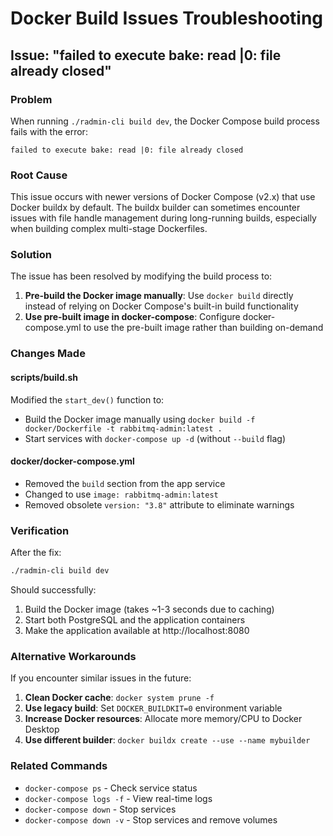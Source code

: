 # Docker Build Issues Troubleshooting

## Issue: "failed to execute bake: read |0: file already closed"

### Problem
When running `./radmin-cli build dev`, the Docker Compose build process fails with the error:
```
failed to execute bake: read |0: file already closed
```

### Root Cause
This issue occurs with newer versions of Docker Compose (v2.x) that use Docker buildx by default. The buildx builder can sometimes encounter issues with file handle management during long-running builds, especially when building complex multi-stage Dockerfiles.

### Solution
The issue has been resolved by modifying the build process to:

1. **Pre-build the Docker image manually**: Use `docker build` directly instead of relying on Docker Compose's built-in build functionality
2. **Use pre-built image in docker-compose**: Configure docker-compose.yml to use the pre-built image rather than building on-demand

### Changes Made

#### scripts/build.sh
Modified the `start_dev()` function to:
- Build the Docker image manually using `docker build -f docker/Dockerfile -t rabbitmq-admin:latest .`
- Start services with `docker-compose up -d` (without `--build` flag)

#### docker/docker-compose.yml
- Removed the `build` section from the app service
- Changed to use `image: rabbitmq-admin:latest`
- Removed obsolete `version: "3.8"` attribute to eliminate warnings

### Verification
After the fix:
```bash
./radmin-cli build dev
```

Should successfully:
1. Build the Docker image (takes ~1-3 seconds due to caching)
2. Start both PostgreSQL and the application containers
3. Make the application available at http://localhost:8080

### Alternative Workarounds
If you encounter similar issues in the future:

1. **Clean Docker cache**: `docker system prune -f`
2. **Use legacy build**: Set `DOCKER_BUILDKIT=0` environment variable
3. **Increase Docker resources**: Allocate more memory/CPU to Docker Desktop
4. **Use different builder**: `docker buildx create --use --name mybuilder`

### Related Commands
- `docker-compose ps` - Check service status
- `docker-compose logs -f` - View real-time logs
- `docker-compose down` - Stop services
- `docker-compose down -v` - Stop services and remove volumes